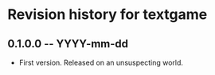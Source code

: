 # Revision history for textgame

## 0.1.0.0 -- YYYY-mm-dd

* First version. Released on an unsuspecting world.
